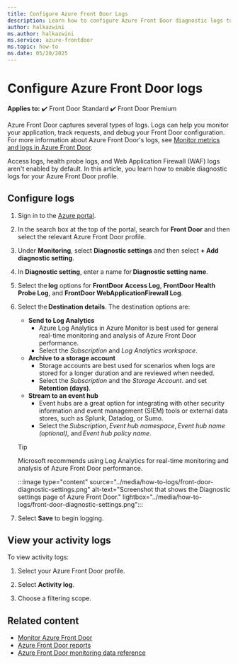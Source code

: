 ```yaml
---
title: Configure Azure Front Door Logs
description: Learn how to configure Azure Front Door diagnostic logs to enable access logs, health probe logs, and Web Application Firewall (WAF) logs.
author: halkazwini
ms.author: halkazwini
ms.service: azure-frontdoor
ms.topic: how-to
ms.date: 05/20/2025
---
```


# Configure Azure Front Door logs

**Applies to:** :heavy_check_mark: Front Door Standard :heavy_check_mark: Front Door Premium

Azure Front Door captures several types of logs. Logs can help you monitor your application, track requests, and debug your Front Door configuration. For more information about Azure Front Door's logs, see [Monitor metrics and logs in Azure Front Door](../front-door-diagnostics.md).

Access logs, health probe logs, and Web Application Firewall (WAF) logs aren't enabled by default. In this article, you learn how to enable diagnostic logs for your Azure Front Door profile.

## Configure logs

1. Sign in to the [Azure portal](https://portal.azure.com).

1. In the search box at the top of the portal, search for **Front Door** and then select the relevant Azure Front Door profile.

1. Under **Monitoring**, select **Diagnostic settings** and then select **+ Add diagnostic setting**.

1. In **Diagnostic setting**, enter a name for **Diagnostic setting name**.

1. Select the **log** options for **FrontDoor Access Log**, **FrontDoor Health Probe Log**, and **FrontDoor WebApplicationFirewall Log**.

1. Select the **Destination details**. The destination options are: 

    * **Send to Log Analytics**
      * Azure Log Analytics in Azure Monitor is best used for general real-time monitoring and analysis of Azure Front Door performance.
      * Select the *Subscription* and *Log Analytics workspace*.
    * **Archive to a storage account**
      * Storage accounts are best used for scenarios when logs are stored for a longer duration and are reviewed when needed.
      * Select the *Subscription* and the *Storage Account*. and set **Retention (days)**.
    * **Stream to an event hub**
      * Event hubs are a great option for integrating with other security information and event management (SIEM) tools or external data stores, such as Splunk, Datadog, or Sumo. 
      * Select the *Subscription*, *Event hub namespace*, *Event hub name (optional)*, and *Event hub policy name*. 

    > [!TIP]
    > Microsoft recommends using Log Analytics for real-time monitoring and analysis of Azure Front Door performance.

     :::image type="content" source="../media/how-to-logs/front-door-diagnostic-settings.png" alt-text="Screenshot that shows the Diagnostic settings page of Azure Front Door." lightbox="../media/how-to-logs/front-door-diagnostic-settings.png":::

1. Select **Save** to begin logging.

## View your activity logs

To view activity logs:

1. Select your Azure Front Door profile.

1. Select **Activity log**.

1. Choose a filtering scope.

## Related content

- [Monitor Azure Front Door](../monitor-front-door.md)
- [Azure Front Door reports](how-to-reports.md)
- [Azure Front Door monitoring data reference](../monitor-front-door-reference.md)
